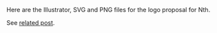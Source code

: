 Here are the Illustrator, SVG and PNG files for the logo proposal for Nth.

See [related post](https://steemit.com/utopian-io/@personz/nth-society-logo-request).
